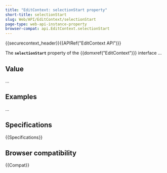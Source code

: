 ```yaml
---
title: "EditContext: selectionStart property"
short-title: selectionStart
slug: Web/API/EditContext/selectionStart
page-type: web-api-instance-property
browser-compat: api.EditContext.selectionStart
---
```


{{securecontext_header}}{{APIRef("EditContext API")}}

The **`selectionStart`** property of the {{domxref("EditContext")}} interface ...

## Value

...

## Examples

...

## Specifications

{{Specifications}}

## Browser compatibility

{{Compat}}

